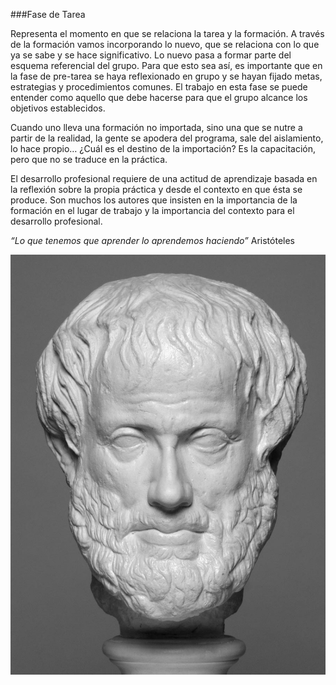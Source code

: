 ###Fase de Tarea

Representa el momento en que se relaciona la tarea y la formación. A través de la formación vamos incorporando lo nuevo, que se relaciona con lo que ya se sabe y se hace significativo. Lo nuevo pasa a formar parte del esquema referencial del grupo. Para que esto sea así, es importante que en la fase de pre-tarea se haya reflexionado en grupo y se hayan fijado metas, estrategias y procedimientos comunes. El trabajo en esta fase se puede entender como aquello que debe hacerse para que el grupo alcance los objetivos establecidos.

Cuando uno lleva una formación no importada, sino una que se nutre a partir de la realidad, la gente se apodera del programa, sale del aislamiento, lo hace propio… ¿Cuál es el destino de la importación? Es la capacitación, pero que no se traduce en la práctica.

El desarrollo profesional requiere de una actitud de aprendizaje basada en la reflexión sobre la propia práctica y desde el contexto en que ésta se produce. Son muchos los autores que insisten en la importancia de la formación en el lugar de trabajo y la importancia del contexto para el desarrollo profesional.  

_“Lo que tenemos que aprender lo aprendemos haciendo”_                                                                                                                              Aristóteles

![](/assets/descarga.jpg)